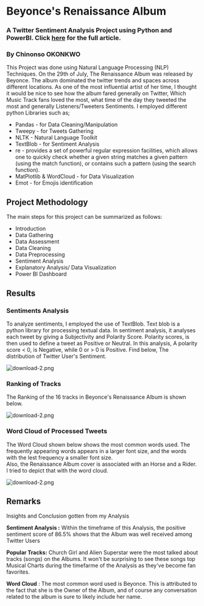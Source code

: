 # Beyonce's  Renaissance Album


### A  Twitter Sentiment Analysis Project using Python and PowerBI. Click [here](https://medium.com/@Nonso_Analytics/beyonces-renaissance-album-a-twitter-sentiment-analysis-dec0e431337d) for the full article.

### By Chinonso OKONKWO

This Project was done using Natural Language Processing (NLP) Techniques. On the 29th of July, The Renaissance Album was released by Beyonce. The album dominated the twitter trends and spaces across different locations. As one of the most influential artist of her time, I thought it would be nice to see how the album fared generally on Twitter, Which Music Track fans loved the most, what time of the day they tweeted the most and generally Listeners/Tweeters Sentiments. I employed different python Libraries such as;

- Pandas - for Data Cleaning/Manipulation
- Tweepy - for Tweets Gathering
- NLTK - Natural Language Toolkit
- TextBlob - for Sentiment Analysis
- re - provides a set of powerful regular expression facilities, which allows one to quickly check whether a given string matches a given pattern (using the match function), or contains such a pattern (using the search function).
- MatPlotlib & WordCloud - for Data Visualization
- Emot - for Emojis identification

## Project Methodology

The main steps for this project can be summarized as follows:
<br>
- Introduction
- Data Gathering
- Data Assessment
- Data Cleaning
- Data Preprocessing
- Sentiment Analysis
- Explanatory Analysis/ Data Visualization
- Power BI Dashboard

## Results

### Sentiments Analysis

To analyze sentiments, I employed the use of TextBlob. Text blob is a python library for processing textual data. In sentiment analysis, it analyses each tweet by giving a Subjectivity and Polarity Score. Polarity scores, is then used to define a tweet as Positive or Neutral. In this analysis, A polarity score < 0, is Negative, while 0 or > 0 is Positive.
Find below, The distribution of Twitter User's Sentiment.

![download-2.png](attachment:download-2.png)

### Ranking of Tracks

The Ranking of the 16 tracks in Beyonce's Renaissance Album is shown below.

![download-2.png](attachment:download-2.png)

### Word Cloud of Processed Tweets

The Word Cloud shown below shows the most common words used. The frequently appearing words appears in a larger font size, and the words with the lest frequency a smaller font size.<br>
Also, the Renaissance Album cover is associated with an Horse and a Rider.
I tried to depict that with the word cloud.

![download-2.png](attachment:download-2.png)

## Remarks

Insights and Conclusion gotten from my Analysis

**Sentiment Analysis :** Within the timeframe of this Analysis, the positive sentiment score of 86.5% shows that the Album was well received among Twitter Users

**Popular Tracks:** Church Girl and Alien Superstar were the most talked about tracks (songs) on the Albums. It won't be surprising to see these songs top Musical Charts  during the timefarme of the Analysis as they've become fan favorites.

**Word Cloud** : The most common word used is Beyonce. This is attributed to the fact that she is the Owner of the Album, and of course any conversation related to the album is sure to likely include her name.

